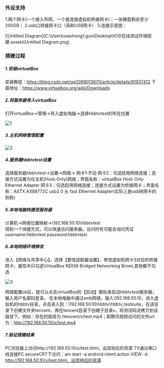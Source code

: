 ###  外设支持
1.两个网卡(一个接入外网，一个是连接虚拟机桥接网卡)；一张硬盘剩余至少200GB；
2.usb口转接网卡口（简称USB网卡）
3.连接示意图：

![Untitled Diagram](C:\Users\xiaohong1.guo\Desktop\VOD在线测试环境搭建.assets\Untitled Diagram.png)

### 搭建过程
##### 1.安装virtualBox
安装教程：https://blog.csdn.net/qq3399013670/article/details/81937412
下载地址：https://www.virtualbox.org/wiki/Downloads

##### 2.将服务器导入virtualBox
打开virtualBox->管理->导入虚拟电脑->选择hbbtvtest的所在位置

![1](C:\Users\xiaohong1.guo\Desktop\VOD在线测试环境搭建.assets\1.png)


##### 3.主机网络管理配置

![2](C:\Users\xiaohong1.guo\Desktop\VOD在线测试环境搭建.assets\2.png)

##### 4.服务器hbbtvtest设置
选择服务器hbbtvtest->设置->网络->
网卡1:不动
网卡2：勾选启用网络连接；连接方式设置为仅主机(Host-Only)网络；界面名称：virtualBox Host-Only Ethernet Adapter
网卡3：勾选启用网络连接；连接方式设置为桥接网卡；界面名称：ASTX AX88772C usb2.0 头 fast Ethernet Adapter(实际上是usb转网卡的别称)
##### 5.本地电脑快捷至服务器
计算机->网络位置映射->\\192.168.50.10\hbbtvtest\
得到一个快捷方式，可以快速访问服务器。访问时有可能会询问凭证
username:hbbtvtest
password:hbbtvtest
##### 6.本地网络环境修改
进入【网络与共享中心】，选择【更改适配器设置】，修改虚拟机网卡3对应的桥接网卡，属性中只勾选VirtualBox NDIS6 Bridged Networking Briver,其他都不勾选

![3](C:\Users\xiaohong1.guo\Desktop\VOD在线测试环境搭建.assets\3.png)

网络配置ok后，就可以点击virtualBox的【启动】图标来启动hbbtvtest服务器，输入用户名密码登录。
在本地电脑中通过smb网络，输入\\192.168.50.10，进入虚拟机的hbbtv目录，点击进入到：\\192.168.50.10\hbbtv\hbbtv_testsuite，在该目录下创建文件夹tencent，再在tencent目录下创建子目录x，将测试码流拷贝到该路径下，例如：存在的路径为./tencent/x/test.mp4；即腾讯视频访问的文件url为：http://192.168.50.10/x/test.mp4

##### 7.验证搭建结果
PC浏览器上访问http://192.168.50.10/x/test.html，出现响应的资源
TV通过串口线连接PC
secureCRT下访问：am start -a android.intent.action.VIEW -d http://192.168.50.10/x/test.html，出现响应的资源
